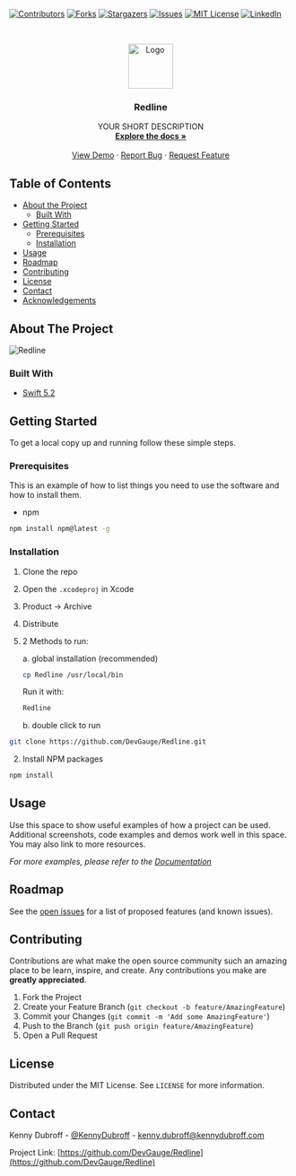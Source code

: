 <!-- INSTRUCTIONS -->
<!--
*** 1:
*** To avoid retyping too much info. Do a search and replace for the following:
*** Redline (with repo-name), /Redline/ (with /repo-name/)

*** 2: In the /images folder of your repo:
*** Upload a logo named `logo.png` (should be 80x80 but it will get resized if not)
*** Upload a screenshot named `screenshot.png`

*** 3: Go through and replace text as necessary
-->

<!-- PROJECT SHIELDS -->
<!--
*** This readme uses markdown "reference style" links for readability.
*** Reference links are enclosed in brackets [ ] instead of parentheses ( ).
*** See the bottom of this document for the declaration of the reference variables
*** for contributors-url, forks-url, etc. This is an optional, concise syntax you may use.
*** https://www.markdownguide.org/basic-syntax/#reference-style-links
-->
[![Contributors][contributors-shield]][contributors-url]
[![Forks][forks-shield]][forks-url]
[![Stargazers][stars-shield]][stars-url]
[![Issues][issues-shield]][issues-url]
[![MIT License][license-shield]][license-url]
[![LinkedIn][linkedin-shield]][linkedin-url]

<!-- PROJECT LOGO -->
<br />
<p align="center">
  <a href="https://github.com/DevGauge/Redline">
    <img src="images/logo.png" alt="Logo" width="80" height="80">
  </a>

  <h3 align="center">Redline</h3>

  <p align="center">
    YOUR SHORT DESCRIPTION
    <br />
    <a href="https://github.com/DevGauge/Redline"><strong>Explore the docs »</strong></a>
    <br />
    <br />
    <a href="https://github.com/DevGauge/Redline">View Demo</a>
    ·
    <a href="https://github.com/DevGauge/Redline/issues">Report Bug</a>
    ·
    <a href="https://github.com/DevGauge/Redline/issues">Request Feature</a>
  </p>
</p>

<!-- TABLE OF CONTENTS -->
## Table of Contents

* [About the Project](#about-the-project)
  * [Built With](#built-with)
* [Getting Started](#getting-started)
  * [Prerequisites](#prerequisites)
  * [Installation](#installation)
* [Usage](#usage)
* [Roadmap](#roadmap)
* [Contributing](#contributing)
* [License](#license)
* [Contact](#contact)
* [Acknowledgements](#acknowledgements)



<!-- ABOUT THE PROJECT -->
## About The Project

![Redline](images/Main.png?raw=true)

### Built With

* [Swift 5.2](http://www.swift.org)

<!-- GETTING STARTED -->
## Getting Started

To get a local copy up and running follow these simple steps.

### Prerequisites

This is an example of how to list things you need to use the software and how to install them.
* npm
```sh
npm install npm@latest -g
```

### Installation

1. Clone the repo
2. Open the `.xcodeproj` in Xcode
3. Product -> Archive
4. Distribute
5. 2 Methods to run:

   a. global installation (recommended)  
   ```sh
   cp Redline /usr/local/bin
   ```
   
   Run it with:
   ```sh
   Redline
   ```
     
   b. double click to run


```sh
git clone https://github.com/DevGauge/Redline.git
```
2. Install NPM packages
```sh
npm install
```

<!-- USAGE EXAMPLES -->
## Usage

Use this space to show useful examples of how a project can be used. Additional screenshots, code examples and demos work well in this space. You may also link to more resources.

_For more examples, please refer to the [Documentation](https://example.com)_

<!-- ROADMAP -->
## Roadmap

See the [open issues](https://github.com/DevGauge/Redline/issues) for a list of proposed features (and known issues).

<!-- CONTRIBUTING -->
## Contributing

Contributions are what make the open source community such an amazing place to be learn, inspire, and create. Any contributions you make are **greatly appreciated**.

1. Fork the Project
2. Create your Feature Branch (`git checkout -b feature/AmazingFeature`)
3. Commit your Changes (`git commit -m 'Add some AmazingFeature'`)
4. Push to the Branch (`git push origin feature/AmazingFeature`)
5. Open a Pull Request

<!-- LICENSE -->
## License

Distributed under the MIT License. See `LICENSE` for more information.

<!-- CONTACT -->
## Contact

Kenny Dubroff - [@KennyDubroff](https://twitter.com/KennyDubroff) - kenny.dubroff@kennydubroff.com

Project Link: [https://github.com/DevGauge/Redline](https://github.com/DevGauge/Redline)

<!-- MARKDOWN LINKS & IMAGES -->
<!-- https://www.markdownguide.org/basic-syntax/#reference-style-links -->
[contributors-shield]: https://img.shields.io/github/contributors/DevGauge/repo.svg?style=flat-square
[contributors-url]: https://github.com/DevGauge/Redline/graphs/contributors
[forks-shield]: https://img.shields.io/github/forks/DevGauge/repo.svg?style=flat-square
[forks-url]: https://github.com/DevGauge/Redline/network/members
[stars-shield]: https://img.shields.io/github/stars/DevGauge/repo.svg?style=flat-square
[stars-url]: https://github.com/DevGauge/Redline/stargazers
[issues-shield]: https://img.shields.io/github/issues/DevGauge/repo.svg?style=flat-square
[issues-url]: https://github.com/DevGauge/Redline/issues
[license-shield]: https://img.shields.io/github/license/DevGauge/repo.svg?style=flat-square
[license-url]: https://github.com/DevGauge/Redline/blob/master/LICENSE.txt
[linkedin-shield]: https://img.shields.io/badge/-LinkedIn-black.svg?style=flat-square&logo=linkedin&colorB=555
[linkedin-url]: https://linkedin.com/in/DevGauge
[product-screenshot]: images/screenshot.png
